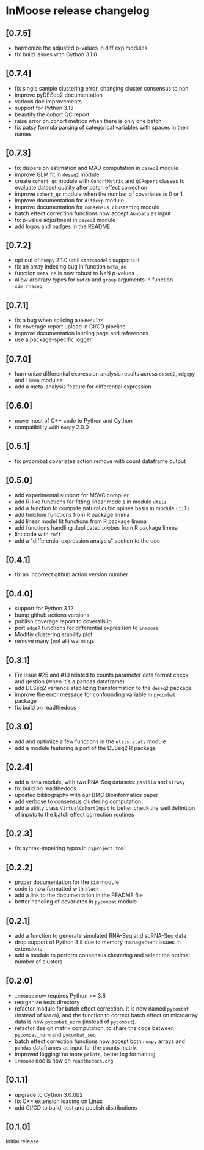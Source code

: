 # InMoose release changelog

## [0.7.5]

- harmonize the adjusted p-values in diff exp modules
- fix build issues with Cython 3.1.0

## [0.7.4]

- fix single sample clustering error, changing cluster consensus to nan
- improve pyDESeq2 documentation
- various doc improvements
- support for Python 3.13
- beautify the cohort QC report
- raise error on cohort metrics when there is only one batch
- fix patsy formula parsing of categorical variables with spaces in their names

## [0.7.3]

- fix dispersion estimation and MAD computation in `deseq2` module
- improve GLM fit in `deseq2` module
- create `cohort_qc` module with `CohortMetric` and `QCReport` classes to
  evaluate dataset quality after batch effect correction
- improve `cohort_qc` module when the number of covariates is 0 or 1
- improve documentation for `diffexp` module
- improve documentation for `consensus_clustering` module
- batch effect correction functions now accept `AnnData` as input
- fix p-value adjustment in `deseq2` module
- add logos and badges in the README

## [0.7.2]

- opt out of `numpy` 2.1.0 until `statsmodels` supports it
- fix an array indexing bug in function `meta_de`
- function `meta_de` is now robust to NaN *p*-values
- allow arbitrary types for `batch` and `group` arguments in function
  `sim_rnaseq`

## [0.7.1]

- fix a bug when splicing a `DEResults`
- fix coverage report upload in CI/CD pipeline
- improve documentation landing page and references
- use a package-specific logger

## [0.7.0]

- harmonize differential expression analysis results across `deseq2`, `edgepy`
  and `limma` modules
- add a meta-analysis feature for differential expression

## [0.6.0]

- move most of C++ code to Python and Cython
- compatibility with `numpy` 2.0.0

## [0.5.1]

- fix pycombat covariates action remove with count dataframe output

## [0.5.0]

- add experimental support for MSVC compiler
- add R-like functions for fitting linear models in module `utils`
- add a function to compute natural cubic spines basis in module `utils`
- add tmixture functions from R package limma
- add linear model fit functions from R package limma
- add functions handling duplicated probes from R package limma
- lint code with `ruff`
- add a "differential expression analysis" section to the doc

## [0.4.1]

- fix an incorrect github action version number

## [0.4.0]

- support for Python 3.12
- bump github actions versions
- publish coverage report to coveralls.io
- port `edgeR` functions for differential expression to `inmoose`
- Modifiy clustering stability plot
- remove many (not all) warnings

## [0.3.1]

- Fix issue #25 and #10 related to counts parameter data format check and gestion (when it's a pandas dataframe)
- add DESeq2 variance stabilizing transformation to the `deseq2` package
- improve the error message for confounding variable in `pycombat` package
- fix build on readthedocs

## [0.3.0]

- add and optimize a few functions in the `utils.stats` module
- add a module featuring a port of the DESeq2 R package

## [0.2.4]

- add a `data` module, with two RNA-Seq datasets: `pasilla` and `airway`
- fix build on readthedocs
- updated bibliography with our BMC Bioinformatics paper
- add verbose to consensus clustering computation
- add a utility class `VirtualCohortInput` to better check the well definition
  of inputs to the batch effect correction routines

## [0.2.3]

- fix syntax-impairing typos in `pyproject.toml`

## [0.2.2]

- proper documentation for the `sim` module
- code is now formatted with `black`
- add a link to the documentation in the README file
- better handling of covariates in `pycombat` module

## [0.2.1]

- add a function to generate simulated RNA-Seq and scRNA-Seq data
- drop support of Python 3.8 due to memory management issues in extensions
- add a module to perform consensus clustering and select the optimal number of
  clusters

## [0.2.0]

- `inmoose` now requires Python >= 3.8
- reorganize tests directory
- refactor module for batch effect correction. It is now named `pycombat`
  (instead of `batch`), and the function to correct batch effect on microarray
  data is now `pycombat_norm` (instead of `pycombat`).
- refactor design matrix computation, to share the code between `pycombat_norm`
  and `pycombat_seq`
- batch effect correction functions now accept both `numpy` arrays and `pandas`
  dataframes as input for the counts matrix
- improved logging: no more `print`s, better log formatting
- `inmoose` doc is now on `readthedocs.org`

## [0.1.1]

- upgrade to Cython 3.0.0b2
- fix C++ extension loading on Linux
- add CI/CD to build, test and publish distributions

## [0.1.0]

Initial release

